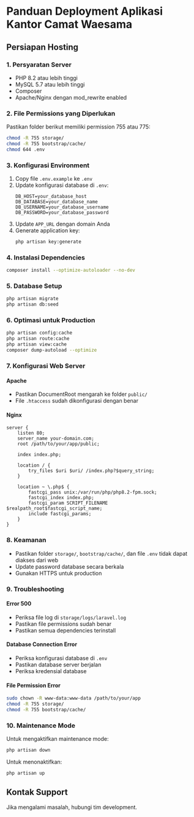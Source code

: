# Panduan Deployment Aplikasi Kantor Camat Waesama

## Persiapan Hosting

### 1. Persyaratan Server
- PHP 8.2 atau lebih tinggi
- MySQL 5.7 atau lebih tinggi
- Composer
- Apache/Nginx dengan mod_rewrite enabled

### 2. File Permissions yang Diperlukan
Pastikan folder berikut memiliki permission 755 atau 775:
```bash
chmod -R 755 storage/
chmod -R 755 bootstrap/cache/
chmod 644 .env
```

### 3. Konfigurasi Environment
1. Copy file `.env.example` ke `.env`
2. Update konfigurasi database di `.env`:
   ```
   DB_HOST=your_database_host
   DB_DATABASE=your_database_name
   DB_USERNAME=your_database_username
   DB_PASSWORD=your_database_password
   ```
3. Update `APP_URL` dengan domain Anda
4. Generate application key:
   ```bash
   php artisan key:generate
   ```

### 4. Instalasi Dependencies
```bash
composer install --optimize-autoloader --no-dev
```

### 5. Database Setup
```bash
php artisan migrate
php artisan db:seed
```

### 6. Optimasi untuk Production
```bash
php artisan config:cache
php artisan route:cache
php artisan view:cache
composer dump-autoload --optimize
```

### 7. Konfigurasi Web Server

#### Apache
- Pastikan DocumentRoot mengarah ke folder `public/`
- File `.htaccess` sudah dikonfigurasi dengan benar

#### Nginx
```nginx
server {
    listen 80;
    server_name your-domain.com;
    root /path/to/your/app/public;
    
    index index.php;
    
    location / {
        try_files $uri $uri/ /index.php?$query_string;
    }
    
    location ~ \.php$ {
        fastcgi_pass unix:/var/run/php/php8.2-fpm.sock;
        fastcgi_index index.php;
        fastcgi_param SCRIPT_FILENAME $realpath_root$fastcgi_script_name;
        include fastcgi_params;
    }
}
```

### 8. Keamanan
- Pastikan folder `storage/`, `bootstrap/cache/`, dan file `.env` tidak dapat diakses dari web
- Update password database secara berkala
- Gunakan HTTPS untuk production

### 9. Troubleshooting

#### Error 500
- Periksa file log di `storage/logs/laravel.log`
- Pastikan file permissions sudah benar
- Pastikan semua dependencies terinstall

#### Database Connection Error
- Periksa konfigurasi database di `.env`
- Pastikan database server berjalan
- Periksa kredensial database

#### File Permission Error
```bash
sudo chown -R www-data:www-data /path/to/your/app
chmod -R 755 storage/
chmod -R 755 bootstrap/cache/
```

### 10. Maintenance Mode
Untuk mengaktifkan maintenance mode:
```bash
php artisan down
```

Untuk menonaktifkan:
```bash
php artisan up
```

## Kontak Support
Jika mengalami masalah, hubungi tim development.